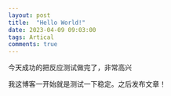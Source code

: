 ```yaml
---
layout: post
title:  "Hello World!"
date: 2023-04-09 09:03:00
tags: Artical
comments: true
---
```


今天成功的把反应测试做完了，非常高兴

我这博客一开始就是测试一下稳定。之后发布文章！
